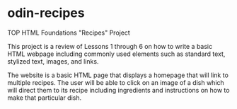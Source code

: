 # odin-recipes

TOP HTML Foundations "Recipes" Project

This project is a review of Lessons 1 through 6 on how to write a basic HTML webpage including commonly used elements such as standard text, stylized text, images, and links.

The website is a basic HTML page that displays a homepage that will link to multiple recipes. The user will be able to click on an image of a dish which will direct them to its recipe including ingredients and instructions on how to make that particular dish.